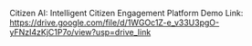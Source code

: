 Citizen AI: Intelligent Citizen Engagement Platform
Demo Link:
https://drive.google.com/file/d/1WGOc1Z-e_v33U3pgO-yFNzI4zKjC1P7o/view?usp=drive_link
